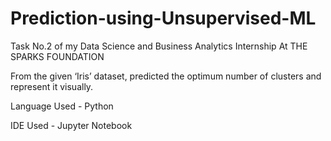 # Prediction-using-Unsupervised-ML

Task No.2 of my Data Science and Business Analytics Internship At THE SPARKS FOUNDATION

From the given ‘Iris’ dataset, predicted the optimum number of clusters
and represent it visually.

Language Used - Python

IDE Used - Jupyter Notebook

